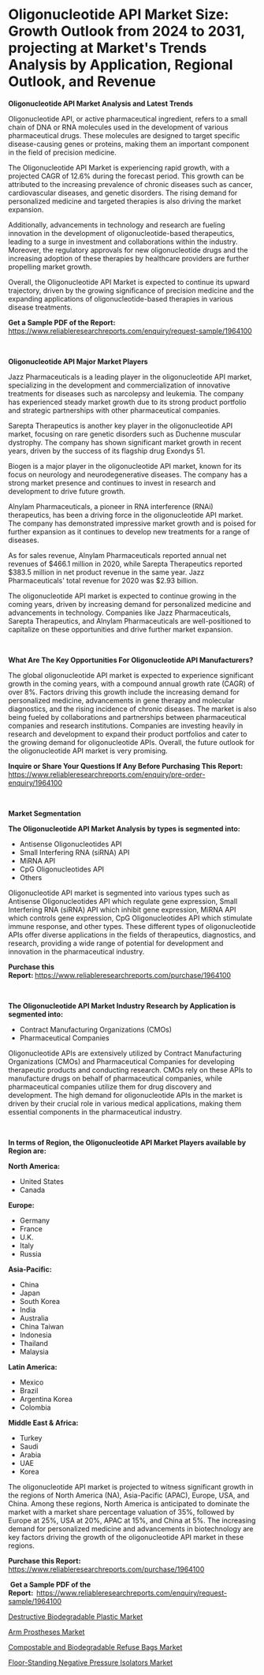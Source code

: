 <p><h1>Oligonucleotide API Market Size: Growth Outlook from 2024 to 2031, projecting at Market's Trends Analysis by Application, Regional Outlook, and Revenue</h1></p><p><strong>Oligonucleotide API Market Analysis and Latest Trends</strong></p>
<p><p>Oligonucleotide API, or active pharmaceutical ingredient, refers to a small chain of DNA or RNA molecules used in the development of various pharmaceutical drugs. These molecules are designed to target specific disease-causing genes or proteins, making them an important component in the field of precision medicine.</p><p>The Oligonucleotide API Market is experiencing rapid growth, with a projected CAGR of 12.6% during the forecast period. This growth can be attributed to the increasing prevalence of chronic diseases such as cancer, cardiovascular diseases, and genetic disorders. The rising demand for personalized medicine and targeted therapies is also driving the market expansion.</p><p>Additionally, advancements in technology and research are fueling innovation in the development of oligonucleotide-based therapeutics, leading to a surge in investment and collaborations within the industry. Moreover, the regulatory approvals for new oligonucleotide drugs and the increasing adoption of these therapies by healthcare providers are further propelling market growth.</p><p>Overall, the Oligonucleotide API Market is expected to continue its upward trajectory, driven by the growing significance of precision medicine and the expanding applications of oligonucleotide-based therapies in various disease treatments.</p></p>
<p><strong>Get a Sample PDF of the Report:&nbsp;</strong> <a href="https://www.reliableresearchreports.com/enquiry/request-sample/1964100">https://www.reliableresearchreports.com/enquiry/request-sample/1964100</a></p>
<p>&nbsp;</p>
<p><strong>Oligonucleotide API Major Market Players</strong></p>
<p><p>Jazz Pharmaceuticals is a leading player in the oligonucleotide API market, specializing in the development and commercialization of innovative treatments for diseases such as narcolepsy and leukemia. The company has experienced steady market growth due to its strong product portfolio and strategic partnerships with other pharmaceutical companies.</p><p>Sarepta Therapeutics is another key player in the oligonucleotide API market, focusing on rare genetic disorders such as Duchenne muscular dystrophy. The company has shown significant market growth in recent years, driven by the success of its flagship drug Exondys 51.</p><p>Biogen is a major player in the oligonucleotide API market, known for its focus on neurology and neurodegenerative diseases. The company has a strong market presence and continues to invest in research and development to drive future growth.</p><p>Alnylam Pharmaceuticals, a pioneer in RNA interference (RNAi) therapeutics, has been a driving force in the oligonucleotide API market. The company has demonstrated impressive market growth and is poised for further expansion as it continues to develop new treatments for a range of diseases.</p><p>As for sales revenue, Alnylam Pharmaceuticals reported annual net revenues of $466.1 million in 2020, while Sarepta Therapeutics reported $383.5 million in net product revenue in the same year. Jazz Pharmaceuticals' total revenue for 2020 was $2.93 billion.</p><p>The oligonucleotide API market is expected to continue growing in the coming years, driven by increasing demand for personalized medicine and advancements in technology. Companies like Jazz Pharmaceuticals, Sarepta Therapeutics, and Alnylam Pharmaceuticals are well-positioned to capitalize on these opportunities and drive further market expansion.</p></p>
<p>&nbsp;</p>
<p><strong>What Are The Key Opportunities For Oligonucleotide API Manufacturers?</strong></p>
<p><p>The global oligonucleotide API market is expected to experience significant growth in the coming years, with a compound annual growth rate (CAGR) of over 8%. Factors driving this growth include the increasing demand for personalized medicine, advancements in gene therapy and molecular diagnostics, and the rising incidence of chronic diseases. The market is also being fueled by collaborations and partnerships between pharmaceutical companies and research institutions. Companies are investing heavily in research and development to expand their product portfolios and cater to the growing demand for oligonucleotide APIs. Overall, the future outlook for the oligonucleotide API market is very promising.</p></p>
<p><strong>Inquire or Share Your Questions If Any Before Purchasing This Report:</strong> <a href="https://www.reliableresearchreports.com/enquiry/pre-order-enquiry/1964100">https://www.reliableresearchreports.com/enquiry/pre-order-enquiry/1964100</a></p>
<p>&nbsp;</p>
<p><strong>Market Segmentation</strong></p>
<p><strong>The Oligonucleotide API Market Analysis by types is segmented into:</strong></p>
<p><ul><li>Antisense Oligonucleotides API</li><li>Small Interfering RNA (siRNA) API</li><li>MiRNA API</li><li>CpG Oligonucleotides API</li><li>Others</li></ul></p>
<p><p>Oligonucleotide API market is segmented into various types such as Antisense Oligonucleotides API which regulate gene expression, Small Interfering RNA (siRNA) API which inhibit gene expression, MiRNA API which controls gene expression, CpG Oligonucleotides API which stimulate immune response, and other types. These different types of oligonucleotide APIs offer diverse applications in the fields of therapeutics, diagnostics, and research, providing a wide range of potential for development and innovation in the pharmaceutical industry.</p></p>
<p><strong>Purchase this Report:&nbsp;</strong><a href="https://www.reliableresearchreports.com/purchase/1964100">https://www.reliableresearchreports.com/purchase/1964100</a></p>
<p>&nbsp;</p>
<p><strong>The Oligonucleotide API Market Industry Research by Application is segmented into:</strong></p>
<p><ul><li>Contract Manufacturing Organizations (CMOs)</li><li>Pharmaceutical Companies</li></ul></p>
<p><p>Oligonucleotide APIs are extensively utilized by Contract Manufacturing Organizations (CMOs) and Pharmaceutical Companies for developing therapeutic products and conducting research. CMOs rely on these APIs to manufacture drugs on behalf of pharmaceutical companies, while pharmaceutical companies utilize them for drug discovery and development. The high demand for oligonucleotide APIs in the market is driven by their crucial role in various medical applications, making them essential components in the pharmaceutical industry.</p></p>
<p>&nbsp;</p>
<p><strong>In terms of Region, the Oligonucleotide API Market Players available by Region are:</strong></p>
<p>
    <p> <strong> North America: </strong>
        <ul>
            <li>United States</li>
            <li>Canada</li>
        </ul>
        </p> 
    <p> <strong> Europe: </strong>
        <ul>
            <li>Germany</li>
            <li>France</li>
            <li>U.K.</li>
            <li>Italy</li>
            <li>Russia</li>
        </ul>
        </p> 
    <p> <strong> Asia-Pacific: </strong>
        <ul>
            <li>China</li>
            <li>Japan</li>
            <li>South Korea</li>
            <li>India</li>
            <li>Australia</li>
            <li>China Taiwan</li>
            <li>Indonesia</li>
            <li>Thailand</li>
            <li>Malaysia</li>
        </ul>
        </p> 
    <p> <strong> Latin America: </strong>
        <ul>
            <li>Mexico</li>
            <li>Brazil</li>
            <li>Argentina Korea</li>
            <li>Colombia</li>
        </ul>
        </p> 
    <p> <strong> Middle East & Africa: </strong>
        <ul>
            <li>Turkey</li>
            <li>Saudi</li>
            <li>Arabia</li>
            <li>UAE</li>
            <li>Korea</li>
        </ul>
    </p>
    </p>
<p><p>The oligonucleotide API market is projected to witness significant growth in the regions of North America (NA), Asia-Pacific (APAC), Europe, USA, and China. Among these regions, North America is anticipated to dominate the market with a market share percentage valuation of 35%, followed by Europe at 25%, USA at 20%, APAC at 15%, and China at 5%. The increasing demand for personalized medicine and advancements in biotechnology are key factors driving the growth of the oligonucleotide API market in these regions.</p></p>
<p><strong>Purchase this Report: </strong><a href="https://www.reliableresearchreports.com/purchase/1964100">https://www.reliableresearchreports.com/purchase/1964100</a></p>
<p>&nbsp;<strong>Get a Sample PDF of the Report:&nbsp;&nbsp;</strong><a href="https://www.reliableresearchreports.com/enquiry/request-sample/1964100">https://www.reliableresearchreports.com/enquiry/request-sample/1964100</a></p>
<p><strong></strong></p>
<p><p><a href="https://view.publitas.com/reportprime-1/global-destructive-biodegradable-plastic-market-by-types-applications-and-major-players-with-regional-growth-rate-analysis-and-development-situation-from-2023-to-2030/">Destructive Biodegradable Plastic Market</a></p><p><a href="https://natural-crush-b99.notion.site/Arm-Prostheses-Market-Size-Growing-and-Forecasted-for-period-from-2024-2031-and-provides-complete--503df3a449d1494dbea251bc3978c252">Arm Prostheses Market</a></p><p><a href="https://view.publitas.com/reportprime-1/compostable-and-biodegradable-refuse-bags-market-size-and-examines-its-market-scope-with-a-primary-focus-on-growth-opportunities-and-forecasted-trends-spanning-from-2023-to-2030/">Compostable and Biodegradable Refuse Bags Market</a></p><p><a href="https://view.publitas.com/reportprime-1/floor-standing-negative-pressure-isolators-market-growth-market-trends-covid-19-impact-and-forecasts-for-period-from-2023-2030/">Floor-Standing Negative Pressure Isolators Market</a></p></p>